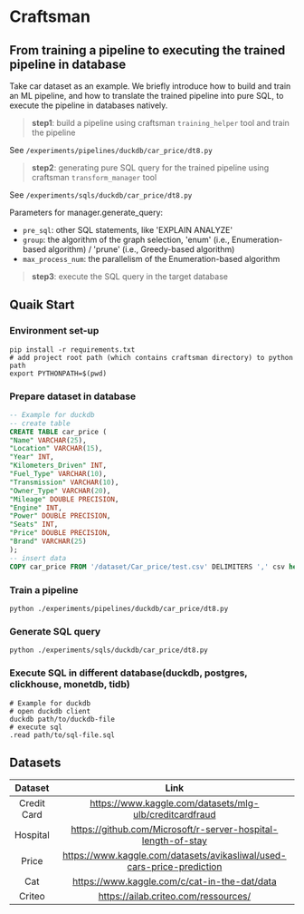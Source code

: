 # Craftsman


## From training a pipeline to executing the trained pipeline in database

Take car dataset as an example. We briefly introduce how to build and train an ML pipeline, and how to translate the trained pipeline into pure SQL, to execute the pipeline in databases natively.

>**step1**: build a pipeline using craftsman `training_helper` tool and train the pipeline
>
 See `/experiments/pipelines/duckdb/car_price/dt8.py`
>**step2**: generating pure SQL query for the trained pipeline using craftsman `transform_manager` tool
>
See `/experiments/sqls/duckdb/car_price/dt8.py`

Parameters for manager.generate_query:
- `pre_sql`: other SQL statements, like 'EXPLAIN ANALYZE'
- `group`: the algorithm of the graph selection, 'enum' (i.e., Enumeration-based algorithm) / 'prune' (i.e., Greedy-based algorithm)
- `max_process_num`: the parallelism of the Enumeration-based algorithm
<!-- >**step3**: create table of dataset in database, and insert test data -->
>
>**step3**: execute the SQL query in the target database



## Quaik Start

### Environment set-up
```shell
pip install -r requirements.txt
# add project root path (which contains craftsman directory) to python path
export PYTHONPATH=$(pwd)
```

### Prepare dataset in database
```sql
-- Example for duckdb
-- create table
CREATE TABLE car_price (
"Name" VARCHAR(25),
"Location" VARCHAR(15),
"Year" INT,
"Kilometers_Driven" INT,
"Fuel_Type" VARCHAR(10),
"Transmission" VARCHAR(10),
"Owner_Type" VARCHAR(20),
"Mileage" DOUBLE PRECISION,
"Engine" INT,
"Power" DOUBLE PRECISION,
"Seats" INT,
"Price" DOUBLE PRECISION,
"Brand" VARCHAR(25)
);
-- insert data
COPY car_price FROM '/dataset/Car_price/test.csv' DELIMITERS ',' csv header;
```

### Train a pipeline
```shell
python ./experiments/pipelines/duckdb/car_price/dt8.py
```

### Generate SQL query
```shell
python ./experiments/sqls/duckdb/car_price/dt8.py
```

### Execute SQL in different database(duckdb, postgres, clickhouse, monetdb, tidb)
```shell
# Example for duckdb
# open duckdb client
duckdb path/to/duckdb-file
# execute sql
.read path/to/sql-file.sql
```

## Datasets

| Dataset | Link |
|:---:|:---:|
| Credit Card | https://www.kaggle.com/datasets/mlg-ulb/creditcardfraud |
| Hospital | https://github.com/Microsoft/r-server-hospital-length-of-stay |
| Price | https://www.kaggle.com/datasets/avikasliwal/used-cars-price-prediction |
| Cat | https://www.kaggle.com/c/cat-in-the-dat/data |
| Criteo | https://ailab.criteo.com/ressources/ |